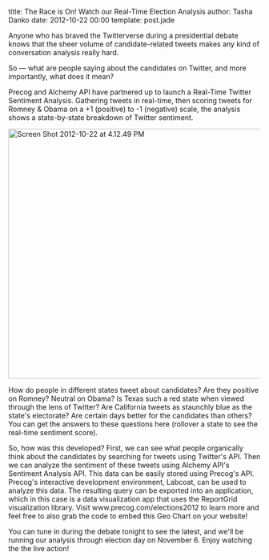 title: The Race is On! Watch our Real-Time Election Analysis
author: Tasha Danko
date: 2012-10-22 00:00
template: post.jade

<p>Anyone who has braved the Twitterverse during a presidential debate knows that the sheer volume of candidate-related tweets makes any kind of conversation analysis really hard.</p>
<p>So &#8212; what are people saying about the candidates on Twitter, and more importantly, what does it mean?</p>
<p>Precog and Alchemy API have partnered up to launch a Real-Time Twitter Sentiment Analysis. Gathering tweets in real-time, then scoring tweets for Romney &amp; Obama on a +1 (positive) to -1 (negative) scale, the analysis shows a state-by-state breakdown of Twitter sentiment.</p>
<p><a href="http://blog.precog.com/?attachment_id=59" rel="attachment wp-att-59"><img class="alignnone size-full wp-image-59" alt="Screen Shot 2012-10-22 at 4.12.49 PM" src="/blog/images/Screen-Shot-2012-10-22-at-4.12.49-PM.png" width="600" height="500" /></a></p>
<p>How do people in different states tweet about candidates? Are they positive on Romney? Neutral on Obama? Is Texas such a red state when viewed through the lens of Twitter? Are California tweets as staunchly blue as the state's electorate? Are certain days better for the candidates than others? You can get the answers to these questions here (rollover a state to see the real-time sentiment score).</p>
<p>So, how was this developed? First, we can see what people organically think about the candidates by searching for tweets using Twitter's API. Then we can analyze the sentiment of these tweets using Alchemy API's Sentiment Analysis API. This data can be easily stored using Precog's API. Precog's interactive development environment, Labcoat, can be used to analyze this data. The resulting query can be exported into an application, which in this case is a data visualization app that uses the ReportGrid visualization library. Visit www.precog.com/elections2012 to learn more and feel free to also grab the code to embed this Geo Chart on your website!</p>
<p>You can tune in during the debate tonight to see the latest, and we'll be running our analysis through election day on November 6. Enjoy watching the the live action!</p>